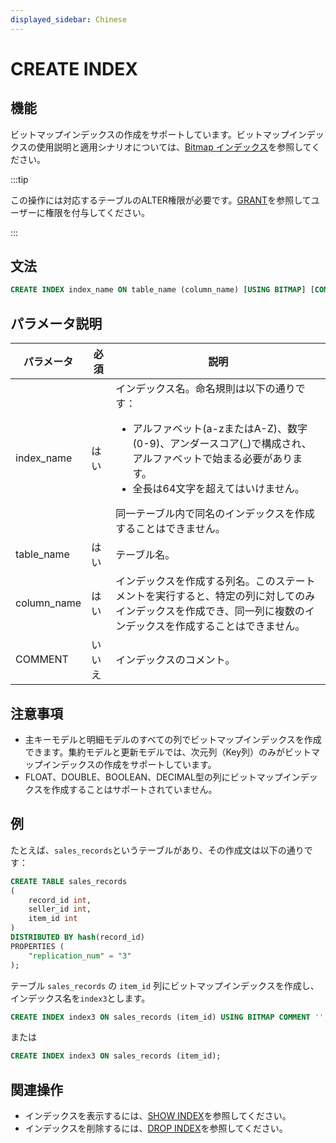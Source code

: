 ```yaml
---
displayed_sidebar: Chinese
---
```


# CREATE INDEX

## 機能

ビットマップインデックスの作成をサポートしています。ビットマップインデックスの使用説明と適用シナリオについては、[Bitmap インデックス](../../../using_starrocks/Bitmap_index.md)を参照してください。

:::tip

この操作には対応するテーブルのALTER権限が必要です。[GRANT](../account-management/GRANT.md)を参照してユーザーに権限を付与してください。

:::

## 文法

```SQL
CREATE INDEX index_name ON table_name (column_name) [USING BITMAP] [COMMENT '']
```

## パラメータ説明

| **パラメータ** | **必須** | **説明**                                                     |
| -------------- | -------- | ------------------------------------------------------------ |
| index_name     | はい     | インデックス名。命名規則は以下の通りです：<ul><li>アルファベット(a-zまたはA-Z)、数字(0-9)、アンダースコア(_)で構成され、アルファベットで始まる必要があります。</li><li>全長は64文字を超えてはいけません。</li></ul>同一テーブル内で同名のインデックスを作成することはできません。 |
| table_name     | はい     | テーブル名。                                                 |
| column_name    | はい     | インデックスを作成する列名。このステートメントを実行すると、特定の列に対してのみインデックスを作成でき、同一列に複数のインデックスを作成することはできません。 |
| COMMENT        | いいえ   | インデックスのコメント。                                      |

## 注意事項

- 主キーモデルと明細モデルのすべての列でビットマップインデックスを作成できます。集約モデルと更新モデルでは、次元列（Key列）のみがビットマップインデックスの作成をサポートしています。
- FLOAT、DOUBLE、BOOLEAN、DECIMAL型の列にビットマップインデックスを作成することはサポートされていません。

## 例

たとえば、`sales_records`というテーブルがあり、その作成文は以下の通りです：

```SQL
CREATE TABLE sales_records
(
    record_id int,
    seller_id int,
    item_id int
)
DISTRIBUTED BY hash(record_id)
PROPERTIES (
    "replication_num" = "3"
);
```

テーブル `sales_records` の `item_id` 列にビットマップインデックスを作成し、インデックス名を`index3`とします。

```SQL
CREATE INDEX index3 ON sales_records (item_id) USING BITMAP COMMENT '';
```

または

```SQL
CREATE INDEX index3 ON sales_records (item_id);
```

## 関連操作

- インデックスを表示するには、[SHOW INDEX](../Administration/SHOW_INDEX.md)を参照してください。
- インデックスを削除するには、[DROP INDEX](../data-definition/DROP_INDEX.md)を参照してください。
